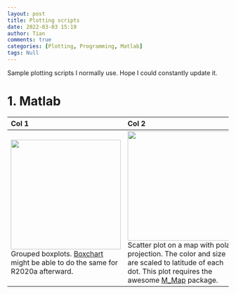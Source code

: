 ```yaml
---
layout: post
title: Plotting scripts
date: 2022-03-03 15:19
author: Tian
comments: true
categories: [Plotting, Programming, Matlab]
tags: Null
---
```


Sample plotting scripts I normally use. Hope I could constantly update it.

# 1. Matlab

|Col 1|Col 2|
|:----|:----|
|[<img src="https://simhydro.com/notebook/images/plots/boxplot.png" width="250"/>](https://github.com/hydrotian/plotting/blob/main/matlab/boxplot.m)<br />Grouped boxplots. [Boxchart](https://www.mathworks.com/help/matlab/ref/boxchart.html) might be able to do the same for R2020a afterward. |[<img src="https://simhydro.com/notebook/images/plots/polar.png" width="250"/>](https://github.com/hydrotian/plotting/blob/main/matlab/polar.m)<br />Scatter plot on a map with polar projection. The color and size are scaled to latitude of each dot. This plot requires the awesome [M_Map](https://www.eoas.ubc.ca/~rich/map.html) package. |

